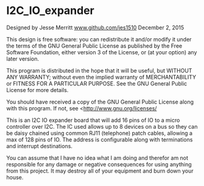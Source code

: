 # I2C_IO_expander

Designed by Jesse Merritt www.github.com/jes1510 December 2, 2015

This design is free software: you can redistribute it and/or modify it under the terms of the GNU General Public License as published by the Free Software Foundation, either version 3 of the License, or (at your option) any later version.

This program is distributed in the hope that it will be useful, but WITHOUT ANY WARRANTY; without even the implied warranty of MERCHANTABILITY or FITNESS FOR A PARTICULAR PURPOSE. See the GNU General Public License for more details.

You should have received a copy of the GNU General Public License along with this program. If not, see <http://www.gnu.org/licenses/


This is an I2C IO expander board that will add 16 pins of IO to a micro controller over I2C.  The IC used allows up to 8 devices on a bus so they can be daisy chained using common RJ11 (telephone) patch cables, allowing a max of 128 pins of IO.  The address is configurable along with terminations and interrupt destinations.

You can assume that I have no idea what I am doing and therefor am not responsible for any damage or negative consequences for using anything from this project. It may destroy all of your equipment and burn down your house.
